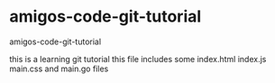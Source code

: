# amigos-code-git-tutorial
amigos-code-git-tutorial

this is a learning git tutorial 
this file includes some index.html
index.js
main.css
and main.go files 

